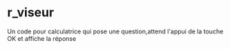 # r_viseur
Un code pour calculatrice qui pose une question,attend l'appui de la touche OK et affiche la réponse
